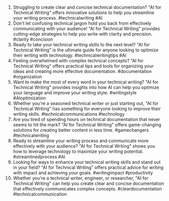 1. Struggling to create clear and concise technical documentation? "AI for Technical Writing" offers innovative solutions to help you streamline your writing process. #technicalwriting #AI
2. Don't let confusing technical jargon hold you back from effectively communicating with your audience! "AI for Technical Writing" provides cutting-edge strategies to help you write with clarity and precision. #clarity #concision
3. Ready to take your technical writing skills to the next level? "AI for Technical Writing" is the ultimate guide for anyone looking to optimize their writing with technology. #technicalwritingtips #AI
4. Feeling overwhelmed with complex technical concepts? "AI for Technical Writing" offers practical tips and tools for organizing your ideas and creating more effective documentation. #documentation #organization
5. Want to make the most of every word in your technical writing? "AI for Technical Writing" provides insights into how AI can help you optimize your language and improve your writing style. #writingstyle #AIoptimization
6. Whether you're a seasoned technical writer or just starting out, "AI for Technical Writing" has something for everyone looking to improve their writing skills. #technicalcommunications #technology
7. Are you tired of spending hours on technical documentation that never seems to hit the mark? "AI for Technical Writing" offers game-changing solutions for creating better content in less time. #gamechangers #technicalwriting
8. Ready to streamline your writing process and communicate more effectively with your audience? "AI for Technical Writing" shows you how to leverage technology to maximize your writing potential. #streamlinedprocess #AI
9. Looking for ways to enhance your technical writing skills and stand out in your field? "AI for Technical Writing" offers practical advice for writing with impact and achieving your goals. #writingimpact #productivity
10. Whether you're a technical writer, engineer, or researcher, "AI for Technical Writing" can help you create clear and concise documentation that effectively communicates complex concepts. #cleardocumentation #technicalcommunication
